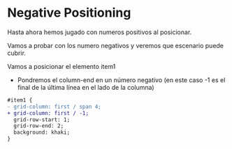 # Negative Positioning

Hasta ahora hemos jugado con numeros positivos al posicionar.

Vamos a probar con los numero negativos y veremos que escenario puede cubrir.

Vamos a posicionar el elemento item1

- Pondremos el column-end en un número negativo (en este caso -1 es el final de la última línea en el lado de la columna)

```diff
#item1 {
- grid-column: first / span 4;
+ grid-column: first / -1;
  grid-row-start: 1;
  grid-row-end: 2;
  background: khaki;
}
```

